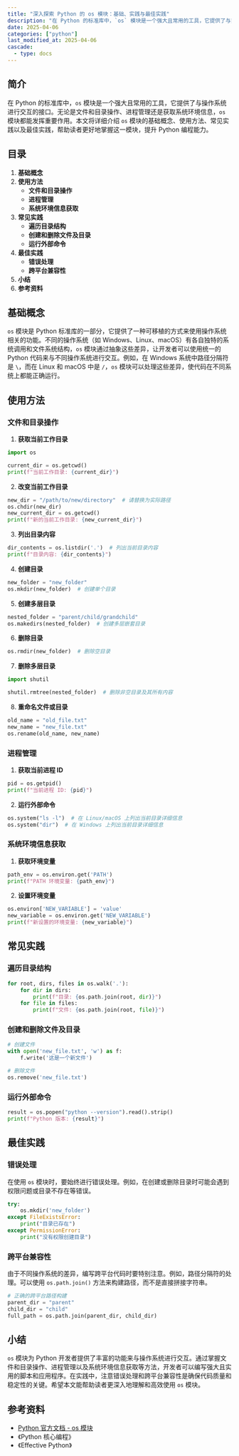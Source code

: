 ```yaml
---
title: "深入探索 Python 的 os 模块：基础、实践与最佳实践"
description: "在 Python 的标准库中，`os` 模块是一个强大且常用的工具，它提供了与操作系统进行交互的接口。无论是文件和目录操作、进程管理还是获取系统环境信息，`os` 模块都能发挥重要作用。本文将详细介绍 `os` 模块的基础概念、使用方法、常见实践以及最佳实践，帮助读者更好地掌握这一模块，提升 Python 编程能力。"
date: 2025-04-06
categories: ["python"]
last_modified_at: 2025-04-06
cascade:
  - type: docs
---
```



## 简介
在 Python 的标准库中，`os` 模块是一个强大且常用的工具，它提供了与操作系统进行交互的接口。无论是文件和目录操作、进程管理还是获取系统环境信息，`os` 模块都能发挥重要作用。本文将详细介绍 `os` 模块的基础概念、使用方法、常见实践以及最佳实践，帮助读者更好地掌握这一模块，提升 Python 编程能力。

<!-- more -->
## 目录
1. **基础概念**
2. **使用方法**
    - **文件和目录操作**
    - **进程管理**
    - **系统环境信息获取**
3. **常见实践**
    - **遍历目录结构**
    - **创建和删除文件及目录**
    - **运行外部命令**
4. **最佳实践**
    - **错误处理**
    - **跨平台兼容性**
5. **小结**
6. **参考资料**

## 基础概念
`os` 模块是 Python 标准库的一部分，它提供了一种可移植的方式来使用操作系统相关的功能。不同的操作系统（如 Windows、Linux、macOS）有各自独特的系统调用和文件系统结构，`os` 模块通过抽象这些差异，让开发者可以使用统一的 Python 代码来与不同操作系统进行交互。例如，在 Windows 系统中路径分隔符是 `\`，而在 Linux 和 macOS 中是 `/`，`os` 模块可以处理这些差异，使代码在不同系统上都能正确运行。

## 使用方法

### 文件和目录操作
1. **获取当前工作目录**
```python
import os

current_dir = os.getcwd()
print(f"当前工作目录: {current_dir}")
```
2. **改变当前工作目录**
```python
new_dir = "/path/to/new/directory"  # 请替换为实际路径
os.chdir(new_dir)
new_current_dir = os.getcwd()
print(f"新的当前工作目录: {new_current_dir}")
```
3. **列出目录内容**
```python
dir_contents = os.listdir('.')  # 列出当前目录内容
print(f"目录内容: {dir_contents}")
```
4. **创建目录**
```python
new_folder = "new_folder"
os.mkdir(new_folder)  # 创建单个目录
```
5. **创建多层目录**
```python
nested_folder = "parent/child/grandchild"
os.makedirs(nested_folder)  # 创建多层嵌套目录
```
6. **删除目录**
```python
os.rmdir(new_folder)  # 删除空目录
```
7. **删除多层目录**
```python
import shutil

shutil.rmtree(nested_folder)  # 删除非空目录及其所有内容
```
8. **重命名文件或目录**
```python
old_name = "old_file.txt"
new_name = "new_file.txt"
os.rename(old_name, new_name)
```

### 进程管理
1. **获取当前进程 ID**
```python
pid = os.getpid()
print(f"当前进程 ID: {pid}")
```
2. **运行外部命令**
```python
os.system("ls -l")  # 在 Linux/macOS 上列出当前目录详细信息
os.system("dir")  # 在 Windows 上列出当前目录详细信息
```

### 系统环境信息获取
1. **获取环境变量**
```python
path_env = os.environ.get('PATH')
print(f"PATH 环境变量: {path_env}")
```
2. **设置环境变量**
```python
os.environ['NEW_VARIABLE'] = 'value'
new_variable = os.environ.get('NEW_VARIABLE')
print(f"新设置的环境变量: {new_variable}")
```

## 常见实践

### 遍历目录结构
```python
for root, dirs, files in os.walk('.'):
    for dir in dirs:
        print(f"目录: {os.path.join(root, dir)}")
    for file in files:
        print(f"文件: {os.path.join(root, file)}")
```

### 创建和删除文件及目录
```python
# 创建文件
with open('new_file.txt', 'w') as f:
    f.write('这是一个新文件')

# 删除文件
os.remove('new_file.txt')
```

### 运行外部命令
```python
result = os.popen("python --version").read().strip()
print(f"Python 版本: {result}")
```

## 最佳实践

### 错误处理
在使用 `os` 模块时，要始终进行错误处理。例如，在创建或删除目录时可能会遇到权限问题或目录不存在等错误。
```python
try:
    os.mkdir('new_folder')
except FileExistsError:
    print("目录已存在")
except PermissionError:
    print("没有权限创建目录")
```

### 跨平台兼容性
由于不同操作系统的差异，编写跨平台代码时要特别注意。例如，路径分隔符的处理。可以使用 `os.path.join()` 方法来构建路径，而不是直接拼接字符串。
```python
# 正确的跨平台路径构建
parent_dir = "parent"
child_dir = "child"
full_path = os.path.join(parent_dir, child_dir)
```

## 小结
`os` 模块为 Python 开发者提供了丰富的功能来与操作系统进行交互。通过掌握文件和目录操作、进程管理以及系统环境信息获取等方法，开发者可以编写强大且实用的脚本和应用程序。在实践中，注意错误处理和跨平台兼容性是确保代码质量和稳定性的关键。希望本文能帮助读者更深入地理解和高效使用 `os` 模块。

## 参考资料
- [Python 官方文档 - os 模块](https://docs.python.org/3/library/os.html)
- 《Python 核心编程》
- 《Effective Python》